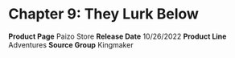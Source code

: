 ﻿---
id: '178'
name: Chapter 9. They Lurk Below
rarity: Common
source: null
trait: null
type: Source

---
# Chapter 9: They Lurk Below

**Product Page** Paizo Store
**Release Date** 10/26/2022
**Product Line** Adventures
**Source Group** Kingmaker